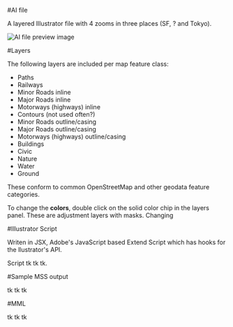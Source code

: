 #AI file

A layered Illustrator file with 4 zooms in three places (SF, ? and Tokyo). 

![AI file preview image](https://github.com/nvkelso/carto-css-map-styling/raw/master/tools/ai_to_mss/MAP_colors.png)

#Layers

The following layers are included per map feature class:

* Paths
* Railways
* Minor Roads inline
* Major Roads inline
* Motorways (highways) inline
* Contours (not used often?)
* Minor Roads outline/casing
* Major Roads outline/casing
* Motorways (highways) outline/casing
* Buildings
* Civic
* Nature
* Water
* Ground

These conform to common OpenStreetMap and other geodata feature categories.

To change the **colors**, double click on the solid color chip in the layers panel. These are adjustment layers with masks. Changing 

#Illustrator Script

Writen in JSX, Adobe's JavaScript based Extend Script which has hooks for the llustrator's API.

Script tk tk tk.

#Sample MSS output

tk tk tk

#MML

tk tk tk